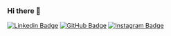 ### Hi there 👋




[![Linkedin Badge](https://img.shields.io/badge/-LinkedIn-blue?style=flat-square&logo=Linkedin&logoColor=white&link=https://https://www.linkedin.com/in/kelvinronaldo)](https://www.linkedin.com/in/kelvinronaldo) [![GitHub Badge](https://img.shields.io/badge/-Github-black?style=flat-square&logo=Github&logoColor=white&link=https://github.com/KelvinRonaldo)](https://github.com/KelvinRonaldo) [![Instagram Badge](https://img.shields.io/badge/-Instagram-blueviolet?style=flat-square&logo=Instagram&logoColor=white&link=https://www.instagram.com/kelvinrferreira)](https://www.instagram.com/kelvinrferreira)
